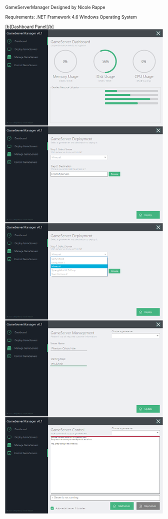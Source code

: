 GameServerManager
Designed by Nicole Rappe

Requirements:
.NET Framework 4.6
Windows Operating System

[b]Dashboard Panel[/b]
![ScreenShot](Screenshots/Screenshot01.png)
![ScreenShot](Screenshots/Screenshot02.png)
![ScreenShot](Screenshots/Screenshot03.png)
![ScreenShot](Screenshots/Screenshot04.png)
![ScreenShot](Screenshots/Screenshot05.png)
